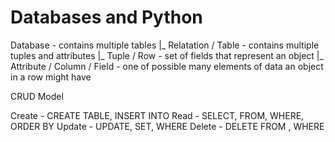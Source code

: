 
# Databases and Python 

Database - contains multiple tables
|_
    Relatation / Table - contains multiple tuples and attributes
    |_
        Tuple / Row - set of fields that represent an object
    |_
        Attribute / Column / Field - one of possible many elements of data an object in a row might have 

CRUD Model

Create - CREATE TABLE, INSERT INTO 
Read - SELECT, FROM, WHERE, ORDER BY
Update - UPDATE, SET, WHERE
Delete - DELETE FROM , WHERE 